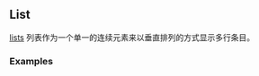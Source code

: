 ## List

[lists](https://material.google.com/components/lists.html#) 列表作为一个单一的连续元素来以垂直排列的方式显示多行条目。

### Examples
